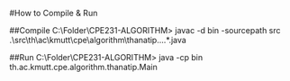 #How to Compile & Run

##Compile
C:\Folder\CPE231-ALGORITHM>
javac -d bin -sourcepath src .\src\th\ac\kmutt\cpe\algorithm\thanatip\....\*.java

##Run
C:\Folder\CPE231-ALGORITHM>
java -cp bin th.ac.kmutt.cpe.algorithm.thanatip.Main
